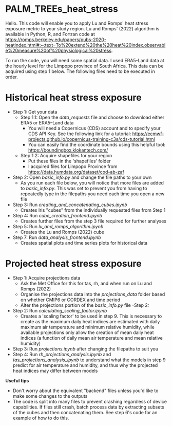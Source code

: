 # PALM_TREEs_heat_stress

Hello. This code will enable you to apply Lu and Romps' heat stress exposure metric to your study region.
Lu and Romps' (2022) algorithm is available in Python, R, and Fortran code at https://romps.berkeley.edu/papers/pubs-2020-heatindex.html#:~:text=To%20extend%20the%20heat%20index,observable%20measure%20of%20physiological%20stress.

To run the code, you will need some spatial data. I used ERA5-Land data at the hourly level for the Limpopo province of South Africa. This data can be acquired using step 1 below.
The following files need to be executed in order. 

# Historical heat stress exposure
- Step 1: Get your data
  - Step 1.1: Open the *data_requests* file and choose to download either ERA5 or ERA5–Land data
    - You will need a Copernicus (CDS) account and to specify your CDS API Key. See the following link for a tutorial: https://ecmwf-projects.github.io/copernicus-training-c3s/cds-tutorial.html
    - You can easily find the coordinate bounds using this helpful tool: https://boundingbox.klokantech.com/
  - Step 1.2: Acquire shapefiles for your region
    - Put these files in the 'shapefiles' folder
    - I acquired files for Limpopo Province from  https://data.humdata.org/dataset/cod-ab-zaf
- Step 2: Open _basic_info.py_ and change the file paths to your own
  - As you run each file below, you will notice that more files are added to _basic_info.py_. This was set to prevent you from having to repeatedly type in the filepaths you need each time you open a new file
- Step 3: Run _creating_and_concatenating_cubes.ipynb_
  - Creates Iris "cubes" from the individually requested files from Step 1
- Step 4: Run _cube_creation_frontend.ipynb_
  - Creates further files from the step 3 file required for further analyses
- Step 5: Run _lu_and_romps_algorithm.ipynb_
  - Creates the Lu and Romps (2022) cube
- Step 7: Run _data_analysis_frontend.ipynb_
  - Creates spatial plots and time series plots for historical data

# Projected heat stress exposure
- Step 1: Acquire projections data
  - Ask the Met Office for this for tas, rh, and when run on Lu and Romps (2022)
  - Organise the projections data into the _projections_data_ folder based on whether CMIP6 or CORDEX and time period
  - Alter the projections portion of the _basic_info.py_ file
-Step 2: 
- Step 2: Run _calculating_scaling_factor.ipynb_
  - Creates a 'scaling factor' to be used in step 9. This is necessary to create as the maximum daily heat indices are estimated with daily maximum air temperature and minimum relative humidity, while available projections only allow the creation of mean daily heat indices (a function of daily mean air temperature and mean relative humidity)
- Step 3: Run _projections.ipynb_ after changing the filepaths to suit you
- Step 4: Run _rh_projections_analysis.ipynb_ and _tas_projections_analysis_ipynb_ to understand what the models in step 9 predict for air temperature and humidity, and thus why the projected heat indices may differ between models

**Useful tips**
- Don't worry about the equivalent "backend" files unless you'd like to make some changes to the outputs
- The code is split into many files to prevent crashing regardless of device capabilities. If files still crash, batch process data by extracting subsets of the cubes and then concatenating them. See step 6's code for an example of how to do this.

